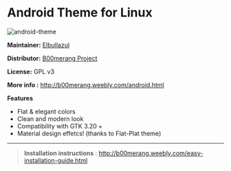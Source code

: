 # Android Theme for Linux

![android-theme](http://b00merang.weebly.com/uploads/1/6/8/1/16813022/screenshot-2017-02-12-15-38-58_1_orig.png)

**Maintainer:** [Elbullazul](https://github.com/elbullazul)

**Distributor:** [B00merang Project](https://github.com/B00merang-Project)

**License:** GPL v3

**More info :** http://b00merang.weebly.com/android.html

**Features**
- Flat & elegant colors 
- Clean and modern look
- Compatibility with GTK 3.20 +
- Material design effetcs! (thanks to Flat-Plat theme)

***

> **Installation instructions** : http://b00merang.weebly.com/easy-installation-guide.html
